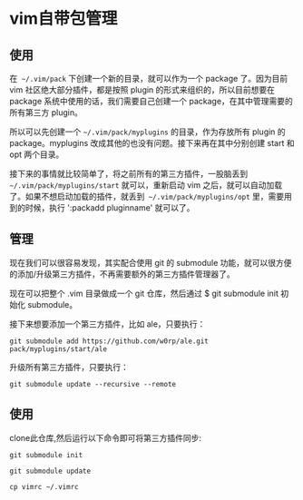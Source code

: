 # vim自带包管理

## 使用

在` ~/.vim/pack` 下创建一个新的目录，就可以作为一个 package 了。因为目前 vim 社区绝大部分插件，都是按照 plugin 的形式来组织的，所以目前想要在 package 系统中使用的话，我们需要自己创建一个 package，在其中管理需要的所有第三方 plugin。

所以可以先创建一个 `~/.vim/pack/myplugins` 的目录，作为存放所有 plugin 的 package。myplugins 改成其他的也没有问题。接下来再在其中分别创建 start 和 opt 两个目录。

接下来的事情就比较简单了，将之前所有的第三方插件，一股脑丢到` ~/.vim/pack/myplugins/start` 就可以，重新启动 vim 之后，就可以自动加载了。如果不想启动加载的插件，就丢到` ~/.vim/pack/myplugins/opt` 里，需要用到的时候，执行 ':packadd pluginname' 就可以了。

## 管理

现在我们可以很容易发现，其实配合使用 git 的 submodule 功能，就可以很方便的添加/升级第三方插件，不再需要额外的第三方插件管理器了。

现在可以把整个 .vim 目录做成一个 git 仓库，然后通过 $ git submodule init 初始化 submodule。

接下来想要添加一个第三方插件，比如 ale，只要执行：

``` shell
git submodule add https://github.com/w0rp/ale.git pack/myplugins/start/ale
```

升级所有第三方插件，只要执行：

``` shell
git submodule update --recursive --remote
```

## 使用

clone此仓库,然后运行以下命令即可将第三方插件同步:

``` shell
git submodule init

git submodule update

cp vimrc ~/.vimrc
```
